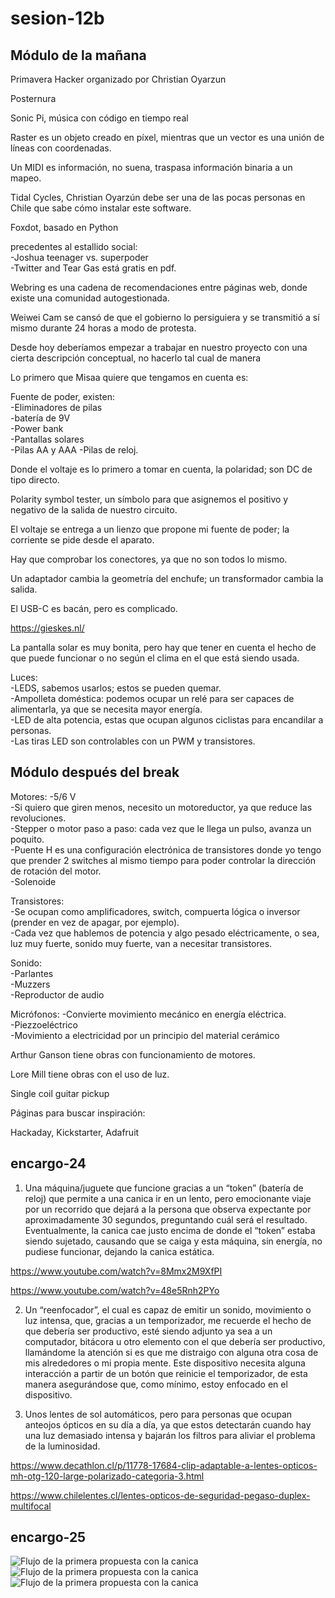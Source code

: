 # sesion-12b
## Módulo de la mañana

Primavera Hacker organizado por Christian Oyarzun

Posternura

Sonic Pi, música con código en tiempo real

Raster es un objeto creado en píxel, mientras que un vector es una unión de líneas con coordenadas.

Un MIDI es información, no suena, traspasa información binaria a un mapeo.

Tidal Cycles, Christian Oyarzún debe ser una de las pocas personas en Chile que sabe cómo instalar este software.

Foxdot, basado en Python

precedentes al estallido social:  
-Joshua teenager vs. superpoder  
-Twitter and Tear Gas está gratis en pdf.   

Webring es una cadena de recomendaciones entre páginas web, donde existe una comunidad autogestionada.

Weiwei Cam se cansó de que el gobierno lo persiguiera y se transmitió a sí mismo durante 24 horas a modo de protesta.

Desde hoy deberíamos empezar a trabajar en nuestro proyecto con una cierta descripción conceptual, no hacerlo tal cual de manera 

Lo primero que Misaa quiere que tengamos en cuenta es:

Fuente de poder, existen:  
-Eliminadores de pilas  
-batería de 9V  
-Power bank  
-Pantallas solares  
-Pilas AA y AAA
-Pilas de reloj.

Donde el voltaje es lo primero a tomar en cuenta, la polaridad; son DC de tipo directo.

Polarity symbol tester, un símbolo para que asignemos el positivo y negativo de la salida de nuestro circuito.

El voltaje se entrega a un lienzo que propone mi fuente de poder; la corriente se pide desde el aparato.

Hay que comprobar los conectores, ya que no son todos lo mismo.

Un adaptador cambia la geometría del enchufe; un transformador cambia la salida.

El USB-C es bacán, pero es complicado.

https://gieskes.nl/

La pantalla solar es muy bonita, pero hay que tener en cuenta el hecho de que puede funcionar o no según el clima en el que está siendo usada.

Luces:  
-LEDS, sabemos usarlos; estos se pueden quemar.  
-Ampolleta doméstica: podemos ocupar un relé para ser capaces de alimentarla, ya que se necesita mayor energía.  
-LED de alta potencia, estas que ocupan algunos ciclistas para encandilar a personas.  
-Las tiras LED son controlables con un PWM y transistores.  

## Módulo después del break

Motores:
-5/6 V   
-Si quiero que giren menos, necesito un motoreductor, ya que reduce las revoluciones.  
-Stepper o motor paso a paso: cada vez que le llega un pulso, avanza un poquito.   
-Puente H es una configuración electrónica de transistores donde yo tengo que prender 2 switches al mismo tiempo para poder controlar la dirección de rotación del motor.  
-Solenoide  

Transistores:  
-Se ocupan como amplificadores, switch, compuerta lógica o inversor (prender en vez de apagar, por ejemplo).    
-Cada vez que hablemos de potencia y algo pesado eléctricamente, o sea, luz muy fuerte, sonido muy fuerte, van a necesitar transistores.  

Sonido:  
-Parlantes  
-Muzzers  
-Reproductor de audio  

Micrófonos:
-Convierte movimiento mecánico en energía eléctrica.   
-Piezzoeléctrico  
-Movimiento a electricidad por un principio del material cerámico  


Arthur Ganson tiene obras con funcionamiento de motores. 

Lore Mill tiene obras con el uso de luz.

Single coil guitar pickup

Páginas para buscar inspiración:

Hackaday, Kickstarter, Adafruit

## encargo-24

1. Una máquina/juguete que funcione gracias a un “token” (batería de reloj) que permite a una canica ir en un lento, pero emocionante viaje por un recorrido que dejará a la persona que observa expectante por aproximadamente 30 segundos, preguntando cuál será el resultado. Eventualmente, la canica cae justo encima de donde el “token” estaba siendo sujetado, causando que se caiga y esta máquina, sin energía, no pudiese funcionar, dejando la canica estática.

https://www.youtube.com/watch?v=8Mmx2M9XfPI

https://www.youtube.com/watch?v=48e5Rnh2PYo

2. Un “reenfocador”, el cual es capaz de emitir un sonido, movimiento o luz intensa, que, gracias a un temporizador, me recuerde el hecho de que debería ser productivo, esté siendo adjunto ya sea a un computador, bitácora u otro elemento con el que debería ser productivo, llamándome la atención si es que me distraigo con alguna otra cosa de mis alrededores o mi propia mente. Este dispositivo necesita alguna interacción a partir de un botón que reinicie el temporizador, de esta manera asegurándose que, como mínimo, estoy enfocado en el dispositivo.

3. Unos lentes de sol automáticos, pero para personas que ocupan anteojos ópticos en su día a día, ya que estos detectarán cuando hay una luz demasiado intensa y bajarán los filtros para aliviar el problema de la luminosidad.

https://www.decathlon.cl/p/11778-17684-clip-adaptable-a-lentes-opticos-mh-otg-120-large-polarizado-categoria-3.html

https://www.chilelentes.cl/lentes-opticos-de-seguridad-pegaso-duplex-multifocal

## encargo-25

<img src="./sesion-12b/archivos/mapa-flujo-canicas.png" alt="Flujo de la primera propuesta con la canica"/>

<img src="./sesion-12b/archivos/mapa-flujo-reenfoque.png" alt="Flujo de la primera propuesta con la canica"/>

<img src="./sesion-12b/archivos/mapa-flujo-lentes.png" alt="Flujo de la primera propuesta con la canica"/>


